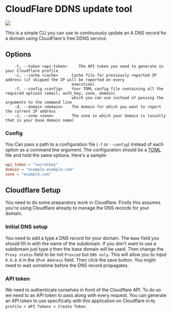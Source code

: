 # CloudFlare DDNS update tool

![](https://github.com/zbrox/cloudflare-ddns/workflows/Build/badge.svg)

This is a simple CLI you can use to continuously update an A DNS record for a domain using CloudFlare's free DDNS service.

## Options

```
    -t, --token <api-token>     The API token you need to generate in your Cloudflare profile
    -c, --cache <cache>      Cache file for previously reported IP address (if skipped the IP will be reported on every
                             execution)
    -f, --config <config>    Your TOML config file containing all the required options (email, auth_key, zone, domain)
                             which you can use instead of passing the arguments to the command line
    -d, --domain <domain>    The domain for which you want to report the current IP address
    -z, --zone <zone>        The zone in which your domain is (usually that is your base domain name)
```

### Config

You Can pass a path to a configuration file (`-f` or `--config`) instead of each option as a command line argument. The configuration should be a [TOML](https://github.com/toml-lang/toml) file and hold the same options. Here's a sample:

```TOML
api_token = "secretkey"
domain = "example.example.com"
zone = "example.com"
```

## Cloudflare Setup

You need to do some preparatory work in Cloudflare. Firstly this assumes you're using Cloudflare already to manage the DNS records for your domain.

### Initial DNS setup

You need to add a type `A` DNS record for your domain. The `Name` field you should fill in with the name of the subdomain. If you don't want to use a subdomain just type `@` then the base domain will be used. Then change the `Proxy status` field to be not `Proxied` but `DNS only`. This will allow you to input `0.0.0.0` in the `IPv4 Address` field. Then click the save button. You might need to wait sometime before the DNS record propagates.

### API token

We need to authenticate ourselves in front of the Cloudflare API. To do so we need to an API token to pass along with every request. You can generate an API token to use specifically with this application on Cloudflare in `My profile > API Tokens > Create Token`.